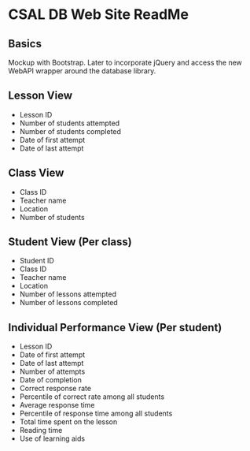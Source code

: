 CSAL DB Web Site ReadMe
=======================================

Basics
-------------------------

Mockup with Bootstrap.  Later to incorporate jQuery and access the new
WebAPI wrapper around the database library.

Lesson View
-------------------------

 * Lesson ID
 * Number of students attempted
 * Number of students completed
 * Date of first attempt
 * Date of last attempt

Class View
-------------------------

 * Class ID
 * Teacher name
 * Location
 * Number of students

Student View (Per class)
-------------------------
 * Student ID
 * Class ID
 * Teacher name
 * Location
 * Number of lessons attempted
 * Number of lessons completed

Individual Performance View (Per student)
--------------------------------------------

 * Lesson ID
 * Date of first attempt
 * Date of last attempt
 * Number of attempts
 * Date of completion
 * Correct response rate
 * Percentile of correct rate among all students
 * Average response time
 * Percentile of response time among all students
 * Total time spent on the lesson
 * Reading time
 * Use of learning aids
